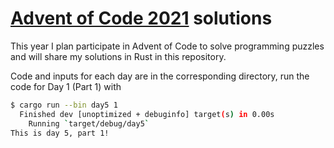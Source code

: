 # [Advent of Code 2021](https://adventofcode.com/2021) solutions

This year I plan participate in Advent of Code to solve programming puzzles and
will share my solutions in Rust in this repository.

Code and inputs for each day are in the corresponding directory, run the code
for Day 1 (Part 1) with

```bash
$ cargo run --bin day5 1
  Finished dev [unoptimized + debuginfo] target(s) in 0.00s
    Running `target/debug/day5`
This is day 5, part 1!
```

